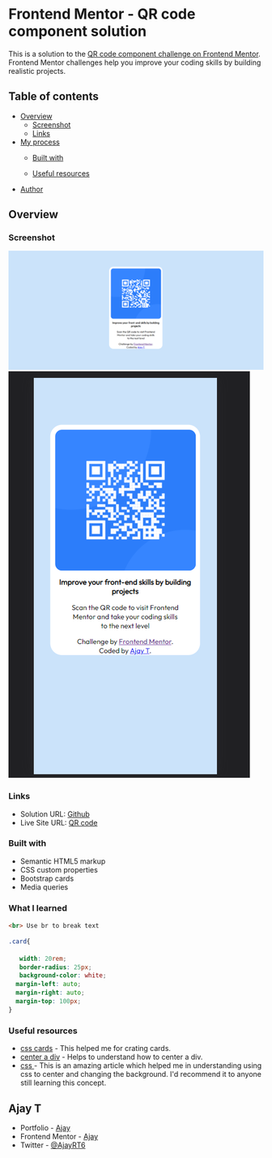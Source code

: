 # Frontend Mentor - QR code component solution

This is a solution to the [QR code component challenge on Frontend Mentor](https://www.frontendmentor.io/challenges/qr-code-component-iux_sIO_H). Frontend Mentor challenges help you improve your coding skills by building realistic projects. 

## Table of contents

- [Overview](#overview)
  - [Screenshot](#screenshot)
  - [Links](#links)
- [My process](#my-process)
  - [Built with](#built-with)

  - [Useful resources](#useful-resources)
- [Author](#author)


## Overview

### Screenshot

![Desktop image](./outputsolution/desk%201.png)
![Mobile view](./outputsolution/mobile%20.png)



### Links

- Solution URL: [Github](https://github.com/Ajay-droid-cmd/Frontend-mentors/tree/master/Challenge%20%231/qr-code-component-main)
- Live Site URL: [QR code](https://qrcode-t71i8yzmm-ajay-droid-cmd.vercel.app/)



### Built with

- Semantic HTML5 markup
- CSS custom properties
- Bootstrap cards
- Media queries 


### What I learned


```html
<br> Use br to break text
```
```css
.card{
   
   width: 20rem;
   border-radius: 25px;
   background-color: white;
  margin-left: auto;
  margin-right: auto;
  margin-top: 100px;
}
```

### Useful resources

- [css cards](https://www.w3schools.com/howto/howto_css_cards.asp) - This helped me for crating cards.
- [center a div](https://www.w3schools.com/css/css_align.asp) - Helps to understand how to center a div.
- [css ](https://www.w3schools.com/w3css/defaulT.asp) - This is an amazing article which helped me in understanding using css to center and changing the background. I'd recommend it to anyone still learning this concept.


## Ajay T

- Portfolio - [Ajay](https://www.crio.do/portfolio/ajay-t5102001/)
- Frontend Mentor - [Ajay](https://www.frontendmentor.io/profile/Ajay-droid-cmd)
- Twitter - [@AjayRT6](https://twitter.com/AjayRT6)


